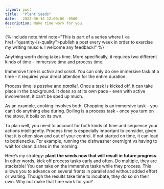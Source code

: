 ```yaml
---
layout: post
title:  "Plant Seeds"
date:   2022-06-16 12:00:00 -0500
description: Make time work for you.
---
```

{% include note.html note="This is part of a series where I <a href=\"quantity-is-quality\">publish a post every week in order to exercise my writing muscle</a>. I welcome any feedback!" %}

Anything worth doing takes time. More specifically, it requires two different kinds of time - immersive time and process time.

Immersive time is *active* and *serial*. You can only do one immersive task at a time - it requires your direct attention for the entire duration.

Process time is *passive* and *parallel*. Once a task is kicked off, it can take place in the background. It does so at its own pace - even with active involvement, it can’t be sped up much.

As an example, cooking involves both. Chopping is an immersive task - you can’t do anything else during. Boiling is a process task - once you turn on the stove, it boils on its own.

To plan well, you need to account for both kinds of time and sequence your actions intelligently. Process time is especially important to consider, given that it is often slow and out of your control. If not started on time, it can lead to bottlenecks. For example, running the dishwasher overnight vs having to wait for clean dishes in the morning.

Here’s my strategy: **plant the seeds now that will result in future progress.** In other words, kick off process tasks early and often. Do multiple, they are stackable! You can take on the immersive tasks while they process. This allows you to advance on several fronts in parallel and without added effort or waiting. Though the results take time to incubate, they do so on their own. Why not make that time work for you?
